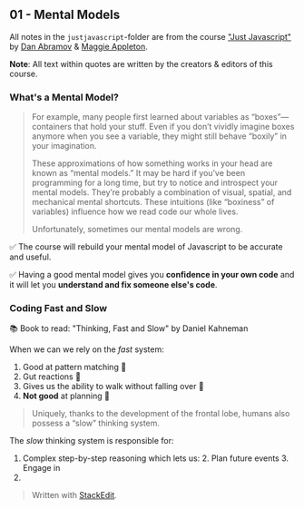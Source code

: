## 01 - Mental Models

All notes in the `justjavascript`-folder are from the course ["Just Javascript"](https://justjavascript.com/credits) by [Dan Abramov](https://twitter.com/dan_abramov) & [Maggie Appleton](https://twitter.com/mappletons).

**Note**: All text within quotes are written by the creators & editors of this course.

### What's a Mental Model?

>For example, many people first learned about variables as “boxes”—containers that hold your stuff. Even if you don’t vividly imagine boxes anymore when you see a variable, they might still behave “boxily” in your imagination.
>
>These approximations of how something works in your head are known as “mental models.” It may be hard if you’ve been programming for a long time, but try to notice and introspect your mental models. They’re probably a combination of visual, spatial, and mechanical mental shortcuts. These intuitions (like “boxiness” of variables) influence how we read code our whole lives.
>
>Unfortunately, sometimes our mental models are wrong.

✅ The course will rebuild your mental model of Javascript to be accurate and useful. 

✅ Having a good mental model gives you **confidence in your own code** and it will let you **understand and fix someone else's code**.

### Coding Fast and Slow

📚 Book to read: "Thinking, Fast and Slow" by Daniel Kahneman

When we can we rely on the *fast* system:
1. Good at pattern matching 💫
2. Gut reactions 💫
3. Gives us the ability to walk without falling over 💫
4. **Not good** at planning 🚨

>Uniquely, thanks to the development of the frontal lobe, humans also possess a “slow” thinking system.

The *slow* thinking system is responsible for:
1. Complex step-by-step reasoning which lets us:
	2. Plan future events
	3. Engage in 
2. 





> Written with [StackEdit](https://stackedit.io/).
<!--stackedit_data:
eyJoaXN0b3J5IjpbLTE1MTkzNzY4MDIsLTczNzEzNjM2MF19
-->